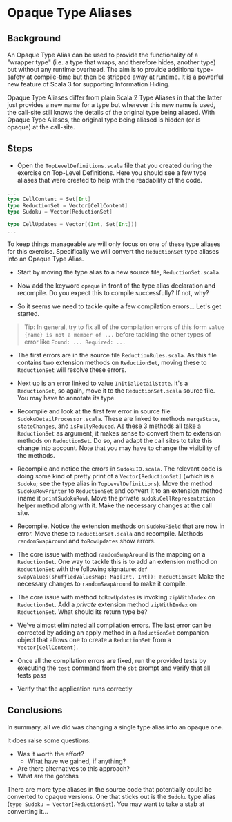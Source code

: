 # Opaque Type Aliases

## Background

An Opaque Type Alias can be used to provide the functionality of a "wrapper
type" (i.e. a type that wraps, and therefore hides, another type) but without
any runtime overhead. The aim is to provide additional type-safety at
compile-time but then be stripped away at runtime. It is a powerful new feature
of Scala 3 for supporting Information Hiding.

Opaque Type Aliases differ from plain Scala 2 Type Aliases in that the latter
just provides a new name for a type but wherever this new name is used, the
call-site still knows the details of the original type being aliased. With
Opaque Type Aliases, the original type being aliased is hidden (or is opaque) at
the call-site.

## Steps

- Open the `TopLevelDefinitions.scala` file that you created during the exercise
  on Top-Level Definitions. Here you should see a few type aliases that were
  created to help with the readability of the code.

```scala
...
type CellContent = Set[Int]
type ReductionSet = Vector[CellContent]
type Sudoku = Vector[ReductionSet]

type CellUpdates = Vector[(Int, Set[Int])]
...
```

To keep things manageable we will only focus on one of these type aliases for
this exercise. Specifically we will convert the `ReductionSet` type aliases
into an Opaque Type Alias.

- Start by moving the type alias to a new source file, `ReductionSet.scala`.

- Now add the keyword `opaque` in front of the type alias declaration and
  recompile. Do you expect this to compile successfully? If not, why?

- So it seems we need to tackle quite a few compilation errors... Let's get
  started.

> Tip: In general, try to fix all of the compilation errors of this form
>      `value {name} is not a member of ...` before tackling the other types
>      of error like `Found: ... Required: ...`

- The first errors are in the source file `ReductionRules.scala`. As this file
  contains two extension methods on `ReductionSet`, moving these to `ReductionSet`
  will resolve these errors.

- Next up is an error linked to value `InitialDetailState`. It's a `ReductionSet`,
  so again, move it to the `ReductionSet.scala` source file. You may have to
  annotate its type.

- Recompile and look at the first few error in source file `SudokuDetailProcessor.scala`.
  These are linked to methods `mergeState`, `stateChanges`, and `isFullyReduced`.
  As these 3 methods all take a `ReductionSet` as argument, it makes sense to
  convert them to extension methods on `ReductionSet`. Do so, and adapt the
  call sites to take this change into account. Note that you may have to change
  the visibility of the methods.

- Recompile and notice the errors in `SudokuIO.scala`. The relevant code is doing some
  kind of pretty print of a `Vector[ReductionSet]` (which is a `Sudoku`; see the
  type alias in `TopLevelDefinitions`). Move the method `SudokuRowPrinter` to
  `ReductionSet` and convert it to an extension method (name it `printSudokuRow`).
  Move the private `sudokuCellRepresentation` helper method along with it. Make
  the necessary changes at the call site.

- Recompile. Notice the extension methods on `SudokuField` that are now in error.
  Move these to `ReductionSet.scala` and recompile. Methods `randomSwapAround` and
  `toRowUpdates` show errors.

- The core issue with method `randomSwapAround` is the mapping on a `ReductionSet`.
  One way to tackle this is to add an extension method on `ReductionSet` with the
  following signature: `def swapValues(shuffledValuesMap: Map[Int, Int]): ReductionSet`
  Make the necessary changes to `randomSwapAround` to make it compile.

- The core issue with method `toRowUpdates` is invoking `zipWithIndex` on `ReductionSet`.
  Add a _private_ extension method `zipWithIndex` on `ReductionSet`. What should its
  return type be?

- We've almost eliminated all compilation errors. The last error can be corrected
  by adding an apply method in a `ReductionSet` companion object that allows
  one to create a `ReductionSet` from a `Vector[CellContent]`.

- Once all the compilation errors are fixed, run the provided tests by executing
  the `test` command from the `sbt` prompt and verify that all tests pass

- Verify that the application runs correctly

## Conclusions

In summary, all we did was changing a single type alias into an opaque one.

It does raise some questions:

- Was it worth the effort?
  - What have we gained, if anything?
- Are there alternatives to this approach?
- What are the gotchas

There are more type aliases in the source code that potentially could be converted to
opaque versions. One that sticks out is the `Sudoku` type alias
(`type Sudoku = Vector[ReductionSet`). You may want to take a stab at converting it...

